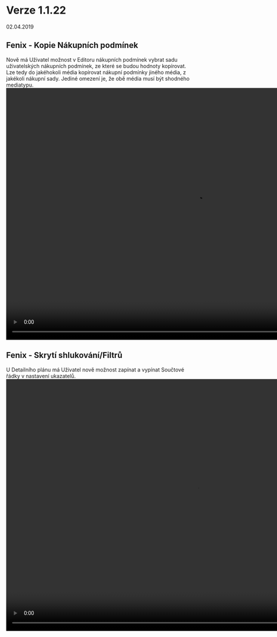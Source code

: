 ﻿# Verze 1.1.22
02.04.2019

## Fenix - Kopie Nákupních podmínek
Nově má Uživatel možnost v Editoru nákupních podmínek vybrat sadu uživatelských nákupních podmínek, ze které se budou hodnoty kopírovat. Lze tedy do jakéhokoli média kopírovat nákupní podmínky jiného média, z jakékoli nákupní sady. Jediné omezení je, že obě média musí být shodného mediatypu.
<video width="1024" height="680" src="https://kiwifenix.lerach.cz/data/kopie_NP.mp4" type="video/mp4" controls></video>

## Fenix - Skrytí shlukování/Filtrů
U Detailního plánu má Uživatel nově možnost zapínat a vypínat Součtové řádky v nastavení ukazatelů.
<video width="1024" height="680" src="https://kiwifenix.lerach.cz/data/ukazatele.mp4" type="video/mp4" controls></video>
